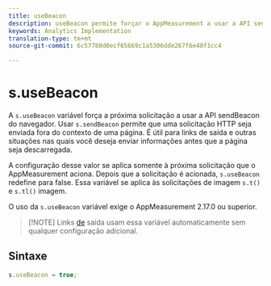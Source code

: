 ```yaml
---
title: useBeacon
description: useBeacon permite forçar o AppMeasurement a usar a API sendBeacon dos navegadores
keywords: Analytics Implementation
translation-type: tm+mt
source-git-commit: 6c57780d0ecf65669c1a5306dde267f6e48f1cc4

---
```



# s.useBeacon

A `s.useBeacon` variável força a próxima solicitação a usar a API [](https://developer.mozilla.org/en-US/docs/Web/API/Navigator/sendBeacon)sendBeacon do navegador. Usar `s.sendBeacon` permite que uma solicitação HTTP seja enviada fora do contexto de uma página. É útil para links de saída e outras situações nas quais você deseja enviar informações antes que a página seja descarregada.

A configuração desse valor se aplica somente à próxima solicitação que o AppMeasurement aciona. Depois que a solicitação é acionada, `s.useBeacon` redefine para false. Essa variável se aplica às solicitações de imagem `s.t()` e `s.tl()` imagem.

O uso da `s.useBeacon` variável exige o AppMeasurement 2.17.0 ou superior.

> [!NOTE] Links [de](s-linktrackvars.md) saída usam essa variável automaticamente sem qualquer configuração adicional.

## Sintaxe

```js
s.useBeacon = true;
```
